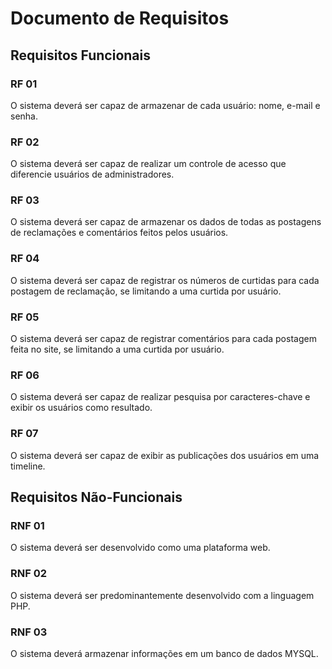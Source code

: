 # Documento de Requisitos

## Requisitos Funcionais

### RF 01

O sistema deverá ser capaz de armazenar de cada usuário: nome, e-mail e senha.

### RF 02

O sistema deverá ser capaz de realizar um controle de acesso que diferencie usuários de administradores.

### RF 03

O sistema deverá ser capaz de armazenar os dados de todas as postagens de reclamações e comentários feitos pelos usuários.

### RF 04

O sistema deverá ser capaz de registrar os números de curtidas para cada postagem de reclamação, se limitando a uma curtida por usuário.

### RF 05

O sistema deverá ser capaz de registrar comentários para cada postagem feita no site, se limitando a uma curtida por usuário.

### RF 06

O sistema deverá ser capaz de realizar pesquisa por caracteres-chave e exibir os usuários como resultado.

### RF 07

O sistema deverá ser capaz de exibir as publicações dos usuários em uma timeline.

## Requisitos Não-Funcionais

### RNF 01

O sistema deverá ser desenvolvido como uma plataforma web.

### RNF 02

O sistema deverá ser predominantemente desenvolvido com a linguagem PHP.

### RNF 03

O sistema deverá armazenar informações em um banco de dados MYSQL.
